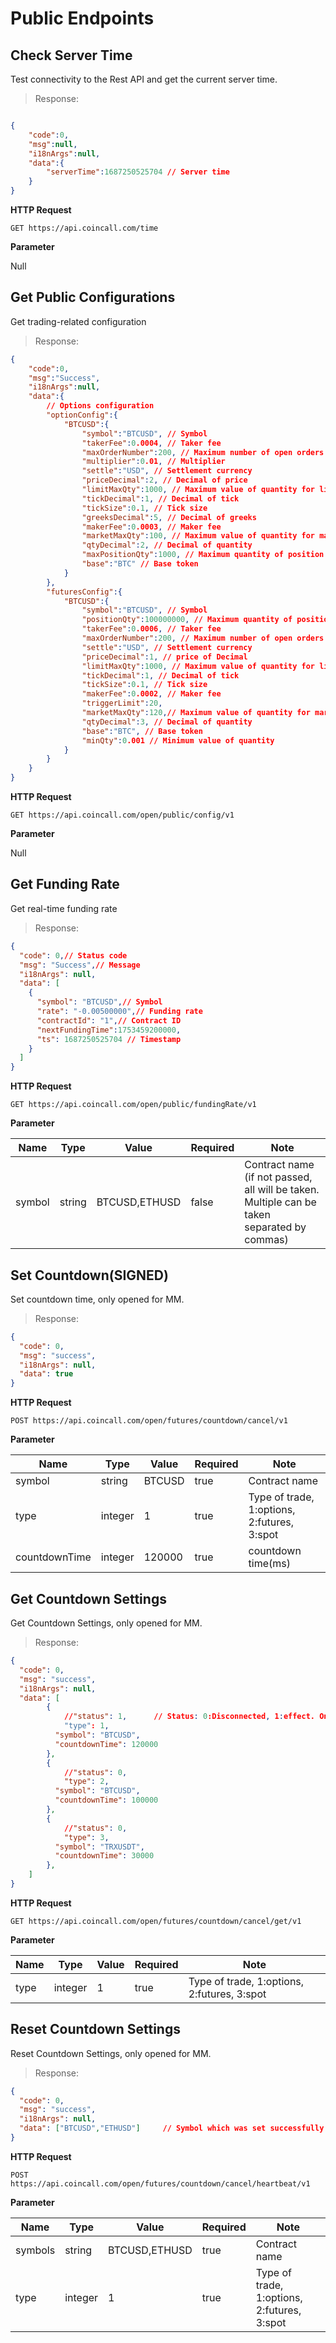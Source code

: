 # Public Endpoints

## Check Server Time

Test connectivity to the Rest API and get the current server time.

> Response:

```json

{
    "code":0,
    "msg":null,
    "i18nArgs":null,
    "data":{
        "serverTime":1687250525704 // Server time
    }
}
```

**HTTP Request**

`GET https://api.coincall.com/time`

**Parameter**

Null

## Get Public Configurations

Get trading-related configuration

> Response:

```json
{
    "code":0,
    "msg":"Success",
    "i18nArgs":null,
    "data":{
        // Options configuration
        "optionConfig":{
            "BTCUSD":{
                "symbol":"BTCUSD", // Symbol
                "takerFee":0.0004, // Taker fee
                "maxOrderNumber":200, // Maximum number of open orders
                "multiplier":0.01, // Multiplier
                "settle":"USD", // Settlement currency
                "priceDecimal":2, // Decimal of price
                "limitMaxQty":1000, // Maximum value of quantity for limit order
                "tickDecimal":1, // Decimal of tick
                "tickSize":0.1, // Tick size
                "greeksDecimal":5, // Decimal of greeks
                "makerFee":0.0003, // Maker fee
                "marketMaxQty":100, // Maximum value of quantity for market order
                "qtyDecimal":2, // Decimal of quantity
                "maxPositionQty":1000, // Maximum quantity of position
                "base":"BTC" // Base token
            }
        },
        "futuresConfig":{
            "BTCUSD":{
                "symbol":"BTCUSD", // Symbol
                "positionQty":100000000, // Maximum quantity of position
                "takerFee":0.0006, // Taker fee
                "maxOrderNumber":200, // Maximum number of open orders
                "settle":"USD", // Settlement currency
                "priceDecimal":1, // price of Decimal
                "limitMaxQty":1000, // Maximum value of quantity for limit order
                "tickDecimal":1, // Decimal of tick
                "tickSize":0.1, // Tick size
                "makerFee":0.0002, // Maker fee
                "triggerLimit":20, 
                "marketMaxQty":120,// Maximum value of quantity for market order
                "qtyDecimal":3, // Decimal of quantity
                "base":"BTC", // Base token
                "minQty":0.001 // Minimum value of quantity
            }
        }
    }
}
```


**HTTP Request**

`GET https://api.coincall.com/open/public/config/v1`

**Parameter**

Null

## Get Funding Rate

Get real-time funding rate

> Response:

```json
{
  "code": 0,// Status code
  "msg": "Success",// Message
  "i18nArgs": null,
  "data": [
    {
      "symbol": "BTCUSD",// Symbol
      "rate": "-0.00500000",// Funding rate
      "contractId": "1",// Contract ID
      "nextFundingTime":1753459200000,
      "ts": 1687250525704 // Timestamp
    }
  ]
}
```

**HTTP Request**

`GET https://api.coincall.com/open/public/fundingRate/v1`

**Parameter**

Name | Type | Value | Required | Note
---- | ---- | ----- | -------- | ----
symbol | string | BTCUSD,ETHUSD | false | Contract name (if not passed, all will be taken. Multiple can be taken separated by commas)

## Set Countdown(SIGNED)

Set countdown time, only opened for MM.

> Response:

```json
{
  "code": 0,
  "msg": "success",
  "i18nArgs": null,
  "data": true
}
```

**HTTP Request**

`POST https://api.coincall.com/open/futures/countdown/cancel/v1`

**Parameter**

Name | Type | Value | Required | Note
---- | ---- | ----- | -------- | ----
symbol | string | BTCUSD | true | Contract name
type | integer | 1 | true | Type of trade, 1:options, 2:futures, 3:spot
countdownTime | integer | 120000 | true | countdown time(ms)

## Get Countdown Settings

Get Countdown Settings, only opened for MM.

> Response:

```json
{
  "code": 0,
  "msg": "success",
  "i18nArgs": null,
  "data": [
		{
			//"status": 1,      // Status: 0:Disconnected, 1:effect. Only return status=1 
			"type": 1,                      
		  "symbol": "BTCUSD",
		  "countdownTime": 120000  
		},
		{
			//"status": 0,          
			"type": 2,                      
		  "symbol": "BTCUSD",
		  "countdownTime": 100000  
		},
		{
			//"status": 0, 
			"type": 3,                      
		  "symbol": "TRXUSDT",
		  "countdownTime": 30000  
		},
	]
}
```

**HTTP Request**

`GET https://api.coincall.com/open/futures/countdown/cancel/get/v1`

**Parameter**

Name | Type | Value | Required | Note
---- | ---- | ----- | -------- | ----
type | integer | 1 | true | Type of trade, 1:options, 2:futures, 3:spot

## Reset Countdown Settings

Reset Countdown Settings, only opened for MM.

> Response:

```json
{
  "code": 0,
  "msg": "success",
  "i18nArgs": null,
  "data": ["BTCUSD","ETHUSD"]     // Symbol which was set successfully
}
```

**HTTP Request**

`POST https://api.coincall.com/open/futures/countdown/cancel/heartbeat/v1`

**Parameter**

Name | Type | Value | Required | Note
---- | ---- | ----- | -------- | ----
symbols | string | BTCUSD,ETHUSD | true | Contract name
type | integer | 1 | true | Type of trade, 1:options, 2:futures, 3:spot
